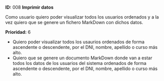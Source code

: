 **ID:** 008 **Imprimir datos**

Como usuario quiero poder visualizar todos los usuarios ordenados y a la vez quiero que se genere un fichero MarkDown con dichos datos.

**Prioridad:** 6

* Quiero poder visualizar todos los usaurios ordenados de forma ascendente o descendente, por el DNI, nombre, apellido o curso más alto.
* Quiero que se genere un documento MarkDown donde van a estar todos los datos de los usuarios del sistema ordenados de forma ascendente o descendente, por el DNI, nombre, apellido o curso más alto.
